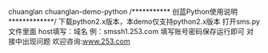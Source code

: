 chuanglan
chuanglan-demo-python
/*********** 创蓝Python使用说明*************/
下载python2.x版本，本demo仅支持python2.x版本
打开sms.py文件里面
host填写：域名 例：smssh1.253.com
填写账号密码保存运行即可
对接中出现问题 欢迎咨询:www.253.com
